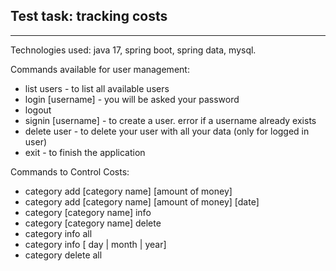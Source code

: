 ## **Test task: tracking costs**

---

Technologies used: java 17, spring boot, spring data, mysql.

Commands available for user management:
 - list users - to list all available users
 - login [username] - you will be asked your password
 - logout 
 - signin [username] - to create a user. error if a username already exists
 - delete user - to delete your user with all your data (only for logged in user)
 - exit - to finish the application

Commands to Control Costs:
- category add [category name] [amount of money]
- category add [category name] [amount of money] [date]
- category [category name] info
- category [category name] delete
- category info all 
- category info [ day | month | year]
- category delete all

